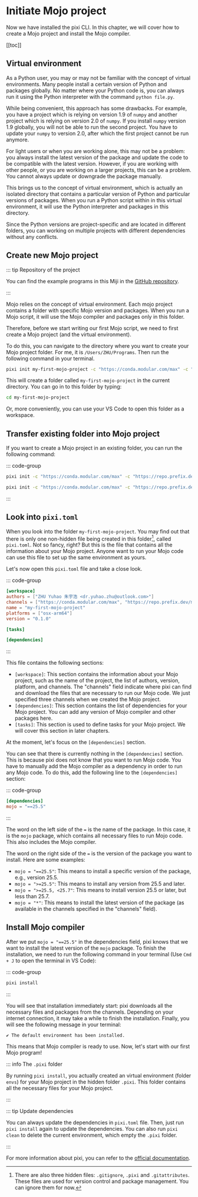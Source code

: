 # Initiate Mojo project

Now we have installed the pixi CLI. In this chapter, we will cover how to create a Mojo project and install the Mojo compiler.

[[toc]]

## Virtual environment

As a Python user, you may or may not be familiar with the concept of virtual environments. Many people install a certain version of Python and packages globally. No matter where your Python code is, you can always run it using the Python interpreter with the command `python file.py`.

While being convenient, this approach has some drawbacks. For example, you have a project which is relying on version 1.9 of `numpy` and another project which is relying on version 2.0 of `numpy`. If you install `numpy` version 1.9 globally, you will not be able to run the second project. You have to update your `numpy` to version 2.0, after which the first project cannot be run anymore.

For light users or when you are working alone, this may not be a problem: you always install the latest version of the package and update the code to be compatible with the latest version. However, if you are working with other people, or you are working on a larger projects, this can be a problem. You cannot always update or downgrade the package manually.

This brings us to the concept of virtual environment, which is actually an isolated directory that contains a particular version of Python and particular versions of packages. When you run a Python script within in this virtual environment, it will use the Python interpreter and packages in this directory.

Since the Python versions are project-specific and are located in different folders, you can working on multiple projects with different dependencies without any conflicts.

## Create new Mojo project

::: tip Repository of the project

You can find the example programs in this Miji in the [GitHub repository](https://github.com/forfudan/my-first-mojo-project).

:::

Mojo relies on the concept of virtual environment. Each mojo project contains a folder with specific Mojo version and packages.
When you run a Mojo script, it will use the Mojo compiler and packages only in this folder.

Therefore, before we start writing our first Mojo script, we need to first create a Mojo project (and the virtual environment).

To do this, you can navigate to the directory where you want to create your Mojo project folder. For me, it is `/Users/ZHU/Programs`. Then run the following command in your terminal.

```bash
pixi init my-first-mojo-project -c "https://conda.modular.com/max" -c "https://repo.prefix.dev/modular-community" -c "conda-forge"
```

This will create a folder called `my-first-mojo-project` in the current directory. You can go in to this folder by typing:

```bash
cd my-first-mojo-project
```

Or, more conveniently, you can use your VS Code to open this folder as a workspace.

## Transfer existing folder into Mojo project

If you want to create a Mojo project in an existing folder, you can run the following command:

::: code-group

```bash
pixi init -c "https://conda.modular.com/max" -c "https://repo.prefix.dev/modular-community" -c "conda-forge"
```

```zsh
pixi init -c "https://conda.modular.com/max" -c "https://repo.prefix.dev/modular-community" -c "conda-forge"
```

:::

## Look into `pixi.toml`

When you look into the folder `my-first-mojo-project`. You may find out that there is only one non-hidden file being created in this folder[^hidden], called `pixi.toml`. Not so fancy, right? But this is the file that contains all the information about your Mojo project. Anyone want to run your Mojo code can use this file to set up the same environment as yours.

Let's now open this `pixi.toml` file and take a close look.

::: code-group

```toml
[workspace]
authors = ["ZHU Yuhao 朱宇浩 <dr.yuhao.zhu@outlook.com>"]
channels = ["https://conda.modular.com/max", "https://repo.prefix.dev/modular-community", "conda-forge"]
name = "my-first-mojo-project"
platforms = ["osx-arm64"]
version = "0.1.0"

[tasks]

[dependencies]
```

:::

This file contains the following sections:

- `[workspace]`: This section contains the information about your Mojo project, such as the name of the project, the list of authors, version, platform, and channels. The "channels" field indicate where pixi can find and download the files that are necessary to run our Mojo code. We just specified three channels when we created the Mojo project.
- `[dependencies]`: This section contains the list of dependencies for your Mojo project. You can add any version of Mojo compiler and other packages here.
- `[tasks]`: This section is used to define tasks for your Mojo project. We will cover this section in later chapters.

At the moment, let's focus on the `[dependencies]` section.

You can see that there is currently nothing in the `[dependencies]` section. This is because pixi does not know that you want to run Mojo code. You have to manually add the Mojo compiler as a dependency in order to run any Mojo code. To do this, add the following line to the `[dependencies]` section:

::: code-group

```toml
[dependencies]
mojo = "==25.5"
```

:::

The word on the left side of the `=` is the name of the package. In this case, it is the `mojo` package, which contains all necessary files to run Mojo code. This also includes the Mojo compiler.

The word on the right side of the `=` is the version of the package you want to install. Here are some examples:

- `mojo = "==25.5"`: This means to install a specific version of the package, e.g., version 25.5.
- `mojo = ">=25.5"`: This means to install any version from 25.5 and later.
- `mojo = ">=25.5, <25.7"`: This means to install version 25.5 or later, but less than 25.7.
- `mojo = "*"`: This means to install the latest version of the package (as available in the channels specified in the "channels" field).

## Install Mojo compiler

After we put `mojo = "==25.5"` in the dependencies field, pixi knows that we want to install the latest version of the `mojo` package. To finish the installation, we need to run the following command in your terminal (Use `Cmd + J` to open the terminal in VS Code):

::: code-group

```bash
pixi install
```

:::

You will see that installation immediately start: pixi downloads all the necessary files and packages from the channels. Depending on your internet connection, it may take a while to finish the installation. Finally, you will see the following message in your terminal:

```console
✔ The default environment has been installed.
```

This means that Mojo compiler is ready to use. Now, let's start with our first Mojo program!

::: info The `.pixi` folder

By running `pixi install`, you actually created an virtual environment (folder `envs`) for your Mojo project in the hidden folder `.pixi`. This folder contains all the necessary files for your Mojo project.

:::

::: tip Update dependencies

You can always update the dependencies in `pixi.toml` file. Then, just run `pixi install` again to update the dependencies. You can also run `pixi clean` to delete the current environment, which empty the `.pixi` folder.

:::

For more information about pixi, you can refer to the [official documentation](https://pixi.sh/latest/getting_started/).

[^hidden]: There are also three hidden files: `.gitignore`, `.pixi` and `.gitattributes`. These files are used for version control and package management. You can ignore them for now.
